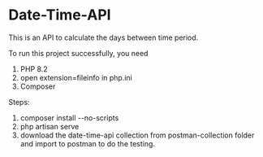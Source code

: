 # Date-Time-API
This is an API to calculate the days between time period.

To run this project successfully, you need 
  1. PHP 8.2
  2. open extension=fileinfo in php.ini
  3. Composer

Steps:
  1. composer install --no-scripts
  2. php artisan serve
  3. download the date-time-api collection from postman-collection folder and import to postman to do the testing.

